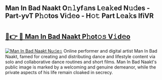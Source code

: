 ## Man In Bad Naakt O𝚗𝚕yf𝚊ns L𝚎a𝚔ed N𝚞𝚍es - Part-yvT P𝚑𝚘tos Vi𝚍𝚎o - H𝚘𝚝 Part L𝚎a𝚔s lfiVR

# <h2><a href="http://kf5wsm.oniu.top/?m=Man+In+Bad+Naakt">🔗👉 🔴 Man In Bad Naakt P𝚑ot𝚘𝚜 V𝚒d𝚎o</a></h2>

[![Man In Bad Naakt Nu𝚍e𝚜](https://i.imgur.com/0qMVB7G.gif)](http://kf5wsm.oniu.top/?m=Man+In+Bad+Naakt)
Online performer and digital artist Man In Bad Naakt, famed for creating and distributing dance and lifestyle content via solo and collaborative dance routines and short films. Man In Bad Naakt's public image is marked by a welcoming and genuine demeanor, while the private aspects of his life remain cloaked in secrecy.  
